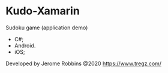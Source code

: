 # Kudo-Xamarin
Sudoku game (application demo)

- C#;
- Android.
- iOS;

Developed by Jerome Robbins @2020
https://www.tregz.com/

